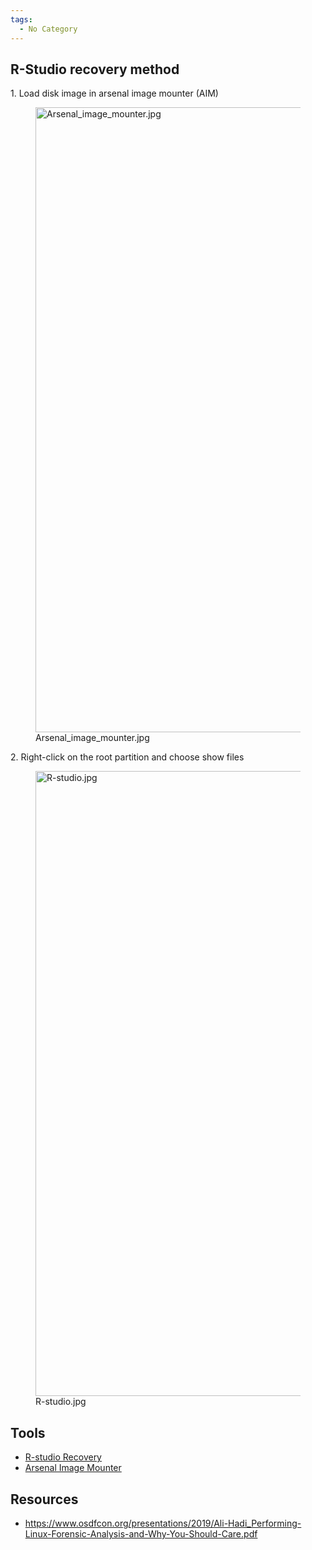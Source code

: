 ```yaml
---
tags:
  - No Category
---
```

## R-Studio recovery method

1\. Load disk image in arsenal image mounter (AIM)

<figure>
<img src="Arsenal_image_mounter.jpg" title="Arsenal_image_mounter.jpg"
width="1000" alt="Arsenal_image_mounter.jpg" />
<figcaption aria-hidden="true">Arsenal_image_mounter.jpg</figcaption>
</figure>

2\. Right-click on the root partition and choose show files

<figure>
<img src="R-studio.jpg" title="R-studio.jpg" width="1000"
alt="R-studio.jpg" />
<figcaption aria-hidden="true">R-studio.jpg</figcaption>
</figure>

## Tools

- [R-studio Recovery](https://www.r-studio.com/)
- [Arsenal Image Mounter](https://arsenalrecon.com/downloads/)

## Resources

- <https://www.osdfcon.org/presentations/2019/Ali-Hadi_Performing-Linux-Forensic-Analysis-and-Why-You-Should-Care.pdf>